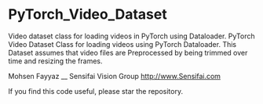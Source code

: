 # PyTorch_Video_Dataset
Video dataset class for loading videos in PyTorch using Dataloader. 
PyTorch Video Dataset Class for loading videos using PyTorch Dataloader. This Dataset assumes that video files are Preprocessed by being trimmed over time and resizing the frames.

Mohsen Fayyaz __ Sensifai Vision Group
http://www.Sensifai.com

If you find this code useful, please star the repository.

